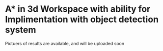 # A* in 3d Workspace with ability for Implimentation with object detection system
Pictuers of results are available, and will be uploaded soon
